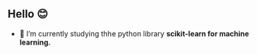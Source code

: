 ## Hello 😊

- 📖 I’m currently studying thhe python library <strong>scikit-learn<strong> for machine learning.
